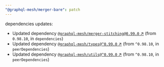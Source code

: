 ```yaml
---
"@graphql-mesh/merger-bare": patch
---
```

dependencies updates:
  - Updated dependency [`@graphql-mesh/merger-stitching@0.99.0` ↗︎](https://www.npmjs.com/package/@graphql-mesh/merger-stitching/v/0.99.0) (from `0.98.10`, in `dependencies`)
  - Updated dependency [`@graphql-mesh/types@^0.99.0` ↗︎](https://www.npmjs.com/package/@graphql-mesh/types/v/0.99.0) (from `^0.98.10`, in `peerDependencies`)
  - Updated dependency [`@graphql-mesh/utils@^0.99.0` ↗︎](https://www.npmjs.com/package/@graphql-mesh/utils/v/0.99.0) (from `^0.98.10`, in `peerDependencies`)
